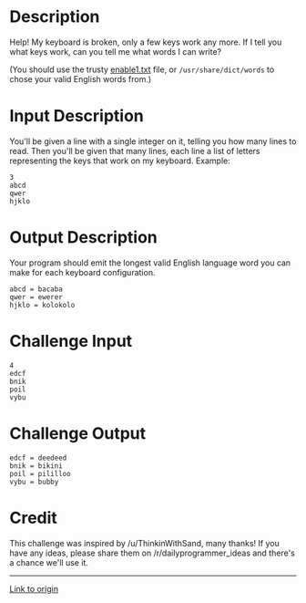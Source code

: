 # Description

Help! My keyboard is broken, only a few keys work any more. If I tell you what keys work, can you tell me what words I can write?

(You should use the trusty [enable1.txt](http://norvig.com/ngrams/enable1.txt) file, or `/usr/share/dict/words` to chose your valid English words from.)

# Input Description

You'll be given a line with a single integer on it, telling you how many lines to read. Then you'll be given that many lines, each line a list of letters representing the keys that work on my keyboard. Example:

    3
    abcd
    qwer
    hjklo

# Output Description

Your program should emit the longest valid English language word you can make for each keyboard configuration. 

    abcd = bacaba
    qwer = ewerer
    hjklo = kolokolo

# Challenge Input

    4
    edcf
    bnik
    poil
    vybu

# Challenge Output

    edcf = deedeed
    bnik = bikini
    poil = pililloo
    vybu = bubby

# Credit

This challenge was inspired by /u/ThinkinWithSand, many thanks! If you have any ideas, please share them on /r/dailyprogrammer_ideas and there's a chance we'll use it.

---

[Link to origin](https://www.reddit.com/r/dailyprogrammer/3pcb3i)